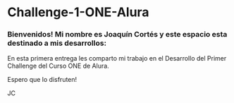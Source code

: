 # Challenge-1-ONE-Alura

### Bienvenidos! Mi nombre es Joaquín Cortés y este espacio esta destinado a mis desarrollos:

En esta primera entrega les comparto mi trabajo en el Desarrollo del Primer Challenge del Curso ONE de Alura.

Espero que lo disfruten!

JC



